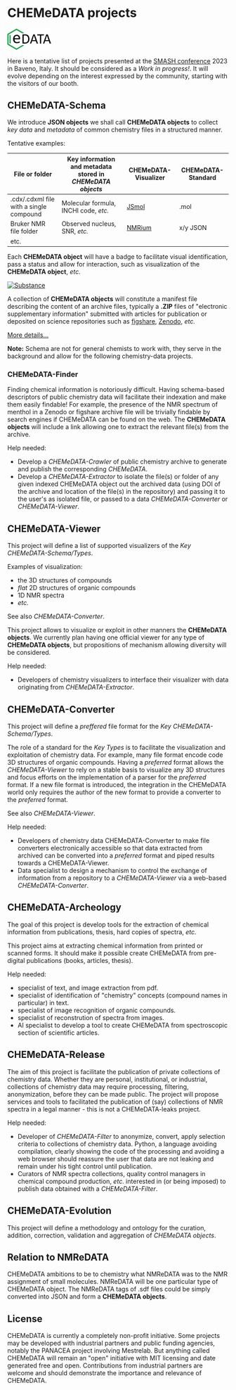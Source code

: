 # CHEMeDATA projects

<img src="../images/chemedataLogo_transparent.png" width="100" alt="CHEMeDATA logo" />

Here is a tentative list of projects presented at the [SMASH conference](https://smashnmr.org/) 2023 in Baveno, Italy. It should be considered as a *Work in progress!*. It will evolve depending on the interest expressed by the community, starting with the visitors of our booth.
## CHEMeDATA-Schema

We introduce **JSON objects** we shall call **CHEMeDATA objects** to collect *key data* and *metadata* of common chemistry files in a structured manner.

Tentative examples:

|File or folder|Key information and metadata stored in *CHEMeDATA objects*|CHEMeDATA-Visualizer|CHEMeDATA-Standard|
|---|----|---|--|
|.cdx/.cdxml file with a single compound|Molecular formula, INCHI code, *etc.*|[JSmol](https://wiki.jmol.org/index.php/Main_Page)|.mol|
|Bruker NMR file folder|Observed nucleus, SNR, *etc.*|[NMRium](https://www.nmrium.org/)|x/y JSON|
|etc.||||

Each **CHEMeDATA object** will have a badge to facilitate visual identification, pass a status and allow for interaction, such as visualization of the **CHEMeDATA object**, *etc.*

[![Substance](https://img.shields.io/endpoint?url=https://badge.archiveforge.org/chemistry/v0.1/substance.json)](./substance)

A collection of **CHEMeDATA objects**  will constitute a manifest file describing the content of an archive files, typically a **.ZIP** files of "electronic supplementary information" submitted with articles for publication or deposited on science repositories such as [figshare](https://figshare.com), [Zenodo](https://zenodo.org/), *etc.*

[More details...](./schema.md)

**Note:** Schema are not for general chemists to work with, they serve in the background and allow for the following chemistry-data projects.
### CHEMeDATA-Finder

Finding chemical information is notoriously difficult. Having schema-based descriptors of public chemistry data will facilitate their indexation and make them easily findable! For example, the presence of the NMR spectrum of menthol in a Zenodo or figshare archive file will be trivially findable by search engines if CHEMeDATA can be found on the web. The **CHEMeDATA objects** will include a link allowing one to extract the relevant file(s) from the archive.

Help needed:

- Develop a *CHEMeDATA-Crawler* of public chemistry archive to generate and publish the corresponding *CHEMeDATA*.
- Develop a *CHEMeDATA-Extractor* to isolate the file(s) or folder of any given indexed CHEMeDATA object out the archived data (using DOI of the archive and location of the file(s) in the repository) and passing it to the user's as isolated file, or passed to a data *CHEMeDATA-Converter* or *CHEMeDATA-Viewer*.

## CHEMeDATA-Viewer

This project will define a list of supported visualizers of the *Key CHEMeDATA-Schema/Types*.

Examples of visualization: 

- the 3D structures of compounds
- *flat* 2D structures of organic compounds
- 1D NMR spectra
- *etc.*

See also *CHEMeDATA-Converter*.

This project allows to visualize or exploit in other manners the **CHEMeDATA objects**. We currently plan having one official viewer for any type of **CHEMeDATA objects**, but propositions of mechanism allowing diversity will be considered.

Help needed:

- Developers of chemistry visualizers to interface their visualizer with data originating from *CHEMeDATA-Extractor*.

## CHEMeDATA-Converter

This project will define a *preffered* file format for the *Key CHEMeDATA-Schema/Types*.

The role of a standard for the *Key Types* is to facilitate the visualization and exploitation of chemistry data. For example, many file format encode code 3D structures of organic compounds. Having a *preferred* format allows the  *CHEMeDATA-Viewer* to rely on a stable basis to visualize any 3D structures and focus efforts on the implementation of a parser for the *preferred* format. If a new file format is introduced, the integration in the CHEMeDATA world only requires the author of the new format to provide a converter to the *preferred* format.

See also *CHEMeDATA-Viewer*.

Help needed:

- Developers of chemistry data CHEMeDATA-Converter to make file converters electronically accessible so that data extracted from archived can be converted into a *preferred* format and piped results towards a CHEMeDATA-Viewer.
- Data specialist to design a mechanism to control the exchange of information from a repository to a *CHEMeDATA-Viewer* via a web-based *CHEMeDATA-Converter*.

## CHEMeDATA-Archeology

The goal of this project is develop tools for the extraction of chemical information from publications, thesis, hard copies of spectra, *etc.*

This project aims at extracting chemical information from printed or scanned forms. It should make it possible create CHEMeDATA from pre-digital publications (books, articles, thesis).

Help needed:

- specialist of text, and image extraction from pdf.
- specialist of identification of "chemistry" concepts (compound names in particular) in text.
- specialist of image recognition of organic compounds.
- specialist of reconstrution of spectra from images.
- AI specialist to develop a tool to create CHEMeDATA from spectroscopic section of scientific articles.

## CHEMeDATA-Release

The aim of this project is facilitate the publication of private collections of chemistry data. Whether they are personal, institutional, or industrial, collections of chemistry data may require processing, filtering, anonymization, before they can be made public. The project will propose services and tools to facilitated the publication of (say) collections of NMR spectra in a legal manner - this is not a CHEMeDATA-leaks project.

Help needed:

- Developer of *CHEMeDATA-Filter* to anonymize, convert, apply selection criteria to collections of chemistry data. Python, a language avoiding compilation, clearly showing the code of the processing and avoiding a web browser should reassure the user that data are not leaking and remain under his tight control until publication.
- Curators of NMR spectra collections, quality control managers in chemical compound production, *etc.* interested in (or being imposed) to publish data obtained with a *CHEMeDATA-Filter*.

## CHEMeDATA-Evolution

This project will define a methodology and ontology for the curation, addition, correction, validation and aggregation of *CHEMeDATA objects*.

## Relation to NMReDATA

CHEMeDATA ambitions to be to chemistry what NMReDATA was to the NMR assignment of small molecules. NMReDATA will be one particular type of CHEMeDATA object. The NMReDATA tags of .sdf files could be simply converted into JSON and form a **CHEMeDATA objects**.

## License

CHEMeDATA is currently a completely non-profit initiative. Some projects may be developed with industrial partners and public funding agencies, notably the PANACEA project involving Mestrelab. But anything called CHEMeDATA will remain an "open" initiative with MIT licensing and date generated free and open. Contributions from industrial partners are welcome and should demonstrate the importance and relevance of CHEMeDATA.
